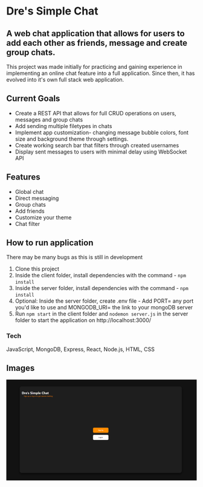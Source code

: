 # Dre's Simple Chat

## A web chat application that allows for users to add each other as friends, message and create group chats.

This project was made initially for practicing and gaining experience in implementing an online chat feature into a full application. Since then, it has evolved into it's own full stack web application.

## Current Goals

* Create a REST API that allows for full CRUD operations on users, messages and group chats
* Add sending multiple filetypes in chats
* Implement app customization- changing message bubble colors, font size and background theme through settings.
* Create working search bar that filters through created usernames
* Display sent messages to users with minimal delay using WebSocket API
<!--- add 1st example image here --->
## Features

* Global chat
* Direct messaging
* Group chats
* Add friends
* Customize your theme
* Chat filter

## How to run application

There may be many bugs as this is still in development

1. Clone this project
2. Inside the client folder, install dependencies with the command - `npm install`
3. Inside the server folder, install dependencies with the command - `npm install`
3. Optional: Inside the server folder, create .env file - Add PORT= any port you'd like to use and MONGODB_URI= the link to your mongoDB server
4. Run `npm start` in the client folder and `nodemon server.js` in the server folder to start the application on http://localhost:3000/

### Tech

JavaScript, MongoDB, Express, React, Node.js, HTML, CSS


## Images

![Homepage](images/SimpleChat-1.png)